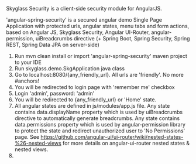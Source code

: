 Skyglass Security is a client-side security module for AngularJS.

'angular-spring-security' is a secured angular demo Single Page Application with protected urls, angular states, menu tabs and form actions, based on Angular JS, Skyglass Security, Angular UI-Router, angular-permission, uiBreadcrumbs directive (+ Spring Boot, Spring Security, Spring REST, Spring Data JPA on server-side)

1. Run mvn clean install or import 'angular-spring-security' maven project to your IDE
2. Run skyglass.demo.SkgApplication java class
3. Go to localhost:8080/{any_friendly_url}. All urls are 'friendly'. No more #anchors!
4. You will be redirected to login page with 'remember me' checkbox
5. Login 'admin', password: 'admin'
6. You will be redirected to {any_friendly_url} or 'Home' state.
7. All angular states are defined in js/modules/app.js file. Any state contains data.displayName property which is used by uiBreadcrumbs directive to automatically generate breadcrumbs. Any state contains data.permissions property which is used by angular-permission library to protect the state and redirect unauthorized user to 'No Permissions' page. See https://github.com/angular-ui/ui-router/wiki/nested-states-%26-nested-views for more details on angular-ui-router nested states & nested views.
8. 
